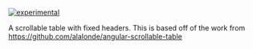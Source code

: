 [![experimental](http://badges.github.io/stability-badges/dist/experimental.svg)](http://github.com/badges/stability-badges)

A scrollable table with fixed headers. This is based off of the work from https://github.com/alalonde/angular-scrollable-table
